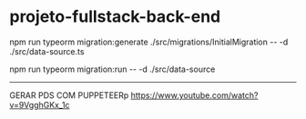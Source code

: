 # projeto-fullstack-back-end

npm run typeorm migration:generate ./src/migrations/InitialMigration -- -d ./src/data-source.ts

npm run typeorm migration:run -- -d ./src/data-source

---

GERAR PDS COM PUPPETEERp
https://www.youtube.com/watch?v=9VgghGKx_1c
